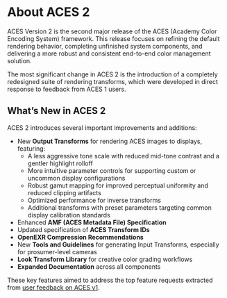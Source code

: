 About ACES 2
============

ACES Version 2 is the second major release of the ACES (Academy Color Encoding System) framework. This release focuses on refining the default rendering behavior, completing unfinished system components, and delivering a more robust and consistent end-to-end color management solution.

The most significant change in ACES 2 is the introduction of a completely redesigned suite of rendering transforms, which were developed in direct response to feedback from ACES 1 users.


What’s New in ACES 2
--------------------
ACES 2 introduces several important improvements and additions:

- New **Output Transforms** for rendering ACES images to displays, featuring:
    - A less aggressive tone scale with reduced mid-tone contrast and a gentler highlight rolloff
    - More intuitive parameter controls for supporting custom or uncommon display configurations
    - Robust gamut mapping for improved perceptual uniformity and reduced clipping artifacts
    - Optimized performance for inverse transforms
    - Additional transforms with preset parameters targeting common display calibration standards
- Enhanced **AMF (ACES Metadata File) Specification**
- Updated specification of **ACES Transform IDs**
- **OpenEXR Compression Recommendations**
- New **Tools and Guidelines** for generating Input Transforms, especially for prosumer-level cameras
- **Look Transform Library** for creative color grading workflows
- **Expanded Documentation** across all components

These key features aimed to address the top feature requests extracted from [user feedback on ACES v1](./listening-tour.md). 